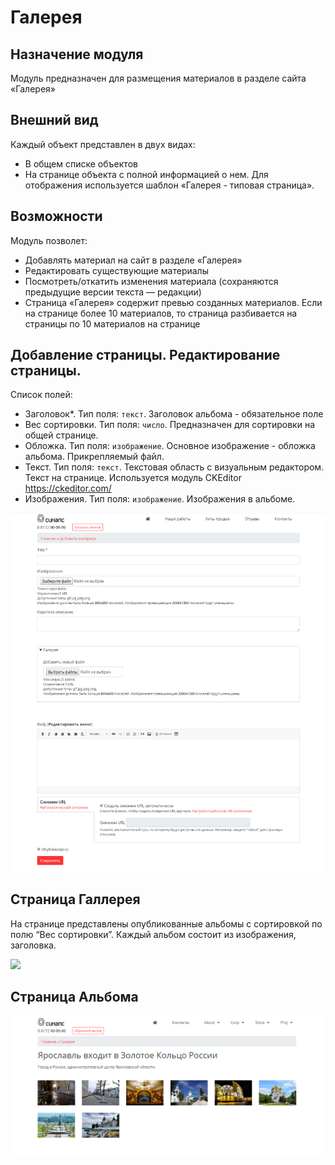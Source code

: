 # Галерея
## Назначение модуля
Модуль предназначен для размещения материалов в разделе сайта «Галерея»
## Внешний вид
Каждый объект представлен в двух видах:
- В общем списке объектов
- На странице объекта с полной информацией о нем. Для отображения используется шаблон «Галерея - типовая страница».
## Возможности
Модуль позволет:
- Добавлять материал на сайт в разделе «Галерея»
- Редактировать существующие материалы
- Посмотреть/откатить изменения материала (сохраняются предыдущие версии текста — редакции)
- Страница «Галерея» содержит превью созданных материалов. Если на странице более 10 материалов, то страница разбивается на страницы по 10 материалов на странице
## Добавление страницы. Редактирование страницы.
Список полей:
- Заголовок*. Тип поля: `текст`. Заголовок альбома - обязательное поле
- Вес сортировки. Тип поля: `число`. Предназначен для сортировки на общей странице.
- Обложка. Тип поля: `изображение`. Основное изображение - обложка альбома. Прикрепляемый файл.
- Текст. Тип поля: `текст`. Текстовая область с визуальным редактором. Текст на странице. Используется модуль CKEditor <https://ckeditor.com/>
- Изображения. Тип поля: `изображение`. Изображения в альбоме.

<img src="https://github.com/synapse-studio/helper/blob/master/tz/gallery/gallery.jpg?raw=true">


## Страница Галлерея
На странице представлены опубликованные альбомы с сортировкой по полю “Вес сортировки”. Каждый альбом состоит из изображения, заголовка.

<img src="https://github.com/synapse-studio/helper/blob/master/tz/gallery/gallery2.jpg?raw=true">

## Страница Альбома
<img src="https://github.com/synapse-studio/helper/blob/master/tz/gallery/gallery_2.jpg?raw=true">
